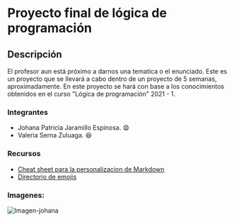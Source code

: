 # Proyecto final de lógica de programación

## Descripción
El profesor aun está próximo a darnos una tematica o el enunciado. 
Este es un proyecto que se llevará a cabo dentro de un proyecto de 5 semanas, aproximadamente. En este proyecto se hará con base a los conocimientos obtenidos en el curso "Lógica de programación" 2021 - 1.

### Integrantes 
- Johana Patricia Jaramillo Espinosa. :anguished:
- Valeria Serna Zuluaga. :satisfied:

### Recursos
- [Cheat sheet para la personalizacion de Markdown](https://github.com/adam-p/markdown-here/wiki/Markdown-Cheatsheet#links)
- [Directorio de emojis](https://gist.github.com/rxaviers/7360908)

### Imagenes: 

![Imagen-johana](https://i.pinimg.com/originals/f0/51/0b/f0510b3bc999cc51a8555a2bf4f7d103.jpg)


